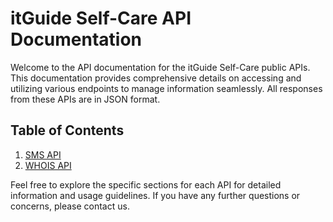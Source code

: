 # itGuide Self-Care API Documentation

Welcome to the API documentation for the itGuide Self-Care public APIs. This documentation provides comprehensive details on accessing and utilizing various endpoints to manage information seamlessly. All responses from these APIs are in JSON format.

## Table of Contents

1. [SMS API](#SMS-API)
2. [WHOIS API](#WHOIS-API)

Feel free to explore the specific sections for each API for detailed information and usage guidelines. If you have any further questions or concerns, please contact us.
